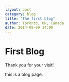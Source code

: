 ```yaml
---
layout: post 
category: blog 
title: "The first blog"
author: Toronto, ON, Canada 
date: 2014-09-09 14:00
---
```

First Blog
=========
Thank you for your visit!
<p>this is a blog page.</p>

